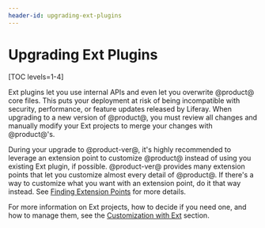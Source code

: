 ```yaml
---
header-id: upgrading-ext-plugins
---
```


# Upgrading Ext Plugins

[TOC levels=1-4]

Ext plugins let you use internal APIs and even let you overwrite @product@ core
files. This puts your deployment at risk of being incompatible with security,
performance, or feature updates released by Liferay. When upgrading to a new
version of @product@, you must review all changes and manually modify your Ext
projects to merge your changes with @product@'s.

During your upgrade to @product-ver@, it's highly recommended to leverage an
extension point to customize @product@ instead of using you existing Ext plugin,
if possible. @product-ver@ provides many extension points that let you customize
almost every detail of @product@. If there's a way to customize what you want
with an extension point, do it that way instead. See
[Finding Extension Points](/docs/7-2/customization/-/knowledge_base/c/finding-extension-points)
for more details.

For more information on Ext projects, how to decide if you need one, and how to
manage them, see the
[Customization with Ext](/docs/7-2/customization/-/knowledge_base/c/customization-with-ext)
section.
